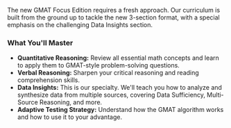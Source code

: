 ---
---
The new GMAT Focus Edition requires a fresh approach. Our curriculum is built from the ground up to tackle the new 3-section format, with a special emphasis on the challenging Data Insights section.

### What You'll Master
* **Quantitative Reasoning:** Review all essential math concepts and learn to apply them to GMAT-style problem-solving questions.
* **Verbal Reasoning:** Sharpen your critical reasoning and reading comprehension skills.
* **Data Insights:** This is our specialty. We'll teach you how to analyze and synthesize data from multiple sources, covering Data Sufficiency, Multi-Source Reasoning, and more.
* **Adaptive Testing Strategy:** Understand how the GMAT algorithm works and how to use it to your advantage.